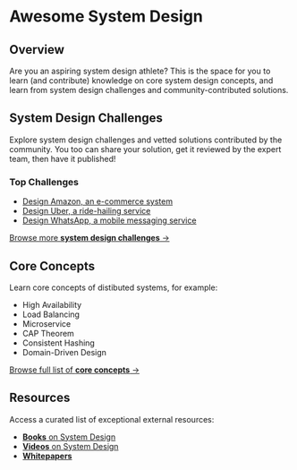 # Awesome System Design

## Overview
Are you an aspiring system design athlete?
This is the space for you to learn (and contribute) knowledge on core system design concepts, and learn from system design challenges and community-contributed solutions.

## System Design Challenges
Explore system design challenges and vetted solutions contributed by the community. You too can share your solution, get it reviewed by the expert team, then have it published! 

### Top Challenges
- [Design Amazon, an e-commerce system](challenges/amazon)
- [Design Uber, a ride-hailing service](challenges/uber)
- [Design WhatsApp, a mobile messaging service](challenges/whatsapp)

[Browse more **system design challenges** →](concepts)

## Core Concepts
Learn core concepts of distibuted systems, for example:
- High Availability
- Load Balancing
- Microservice
- CAP Theorem
- Consistent Hashing
- Domain-Driven Design

[Browse full list of **core concepts** →](concepts)

## Resources
Access a curated list of exceptional external resources:
- [**Books** on System Design](resources/books.md)
- [**Videos** on System Design](resources/videos.md)
- [**Whitepapers**](resources/whitepapers.md)